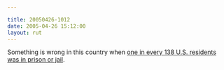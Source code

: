 ```yaml
---

title: 20050426-1012
date: 2005-04-26 15:12:00
layout: rut
---
```


<p> Something is wrong in this country when <a href="http://news.findlaw.com/ap/o/632/04-25-2005/cb6d0022cee8deb1.html">one
in every 138 U.S. residents was in prison or jail</a>.</p>

